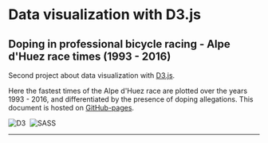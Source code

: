 # Data visualization with D3.js
## Doping in professional bicycle racing - Alpe d'Huez race times (1993 - 2016)

Second project about data visualization with [D3.js](https://d3js.org/).

Here the fastest times of the Alpe d'Huez race are plotted over the years 1993 - 2016, and differentiated by the presence of doping allegations.
This document is hosted on [GitHub-pages](https://marcocosta1618.github.io/D3-scatterplot/).

![D3](https://img.shields.io/badge/D3.js-fff.svg?&logo=d3.js&logoColor=f5854b)&nbsp;
![SASS](https://img.shields.io/badge/SASS-cc6699.svg?&logo=sass&logoColor=white)&nbsp;

---